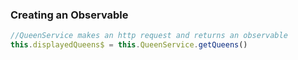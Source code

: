 ### Creating an Observable

```typescript
//QueenService makes an http request and returns an observable
this.displayedQueens$ = this.QueenService.getQueens()
```